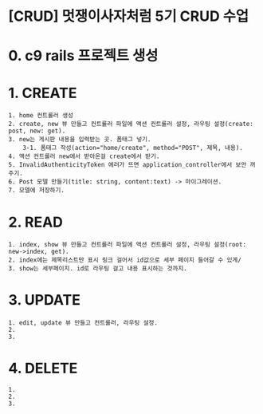 [CRUD] 멋쟁이사자처럼 5기 CRUD 수업
===============

# 0. c9 rails 프로젝트 생성

# 1. CREATE
    1. home 컨트롤러 생성
    2. create, new 뷰 만들고 컨트롤러 파일에 액션 컨트롤러 설정, 라우팅 설정(create: post, new: get).
    3. new는 게시판 내용을 입력받는 곳. 폼태그 넣기.
        3-1. 폼태그 작성(action="home/create", method="POST", 제목, 내용).
    4. 액션 컨트롤러 new에서 받아온걸 create에서 받기.
    5. InvalidAuthenticityToken 에러가 뜨면 application_controller에서 보안 꺼주기.
    6. Post 모델 만들기(title: string, content:text) -> 마이그레이션.
    7. 모델에 저장하기.

# 2. READ
    1. index, show 뷰 만들고 컨트롤러 파일에 액션 컨트롤러 설정, 라우팅 설정(root: new->index, get).
    2. index에는 제목리스트만 표시 링크 걸어서 id값으로 세부 페이지 들어갈 수 있게/
    3. show는 세부페이지. id로 라우팅 걸고 내용 표시하는 것까지.

# 3. UPDATE
    1. edit, update 뷰 만들고 컨트롤러, 라우팅 설정.
    2. 
    3. 

# 4. DELETE
    1. 
    2. 
    3. 
    
    
    
